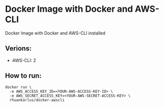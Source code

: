 # Docker Image with Docker and AWS-CLI
Docker Image with Docker and AWS-CLI installed

## Verions:

- AWS-CLI: 2

## How to run:

```
docker run \
  -e AWS_ACCESS_KEY_ID=<YOUR-AWS-ACCESS-KEY-ID> \
  -e AWS_SECRET_ACCESS_KEY=<YOUR-AWS-SECRET-ACCESS-KEY> \
  rhuankarlus/docker-awscli
```
